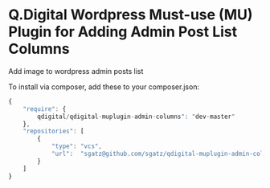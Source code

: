 # Q.Digital Wordpress Must-use (MU) Plugin for Adding Admin Post List Columns

Add image to wordpress admin posts list


To install via composer, add these to your composer.json:

```javascript
{
    "require": {
        qdigital/qdigital-muplugin-admin-columns": "dev-master"
    },
    "repositories": [
        {
            "type": "vcs",
            "url":  "sgatz@github.com/sgatz/qdigital-muplugin-admin-columns.git"
        }
    ]
}
```


